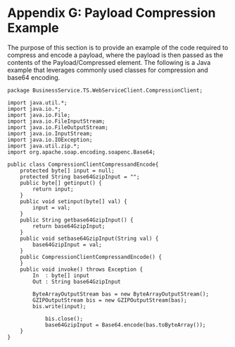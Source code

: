 # Appendix G: Payload Compression Example

The purpose of this section is to provide an example of the code
required to compress and encode a payload, where the payload is then
passed as the contents of the Payload/Compressed element. The following
is a Java example that leverages commonly used classes for compression
and base64 encoding.

~~~
package BusinessService.TS.WebServiceClient.CompressionClient;

import java.util.*;
import java.io.*;
import java.io.File;
import java.io.FileInputStream;
import java.io.FileOutputStream;
import java.io.InputStream;
import java.io.IOException;
import java.util.zip.*;
import org.apache.soap.encoding.soapenc.Base64;

public class CompressionClientCompressandEncode{
	protected byte[] input = null;
	protected String base64GzipInput = "";
	public byte[] getinput() {
		return input;
	}
	public void setinput(byte[] val) {
		input = val;
	}
	public String getbase64GzipInput() {
		return base64GzipInput;
	}
	public void setbase64GzipInput(String val) {
		base64GzipInput = val;
	}
	public CompressionClientCompressandEncode() {
	}
	public void invoke() throws Exception {
		In  : byte[] input
		Out : String base64GzipInput
   
 		ByteArrayOutputStream bas = new ByteArrayOutputStream();
  		GZIPOutputStream bis = new GZIPOutputStream(bas);
  		bis.write(input);

    		bis.close();   
    		base64GzipInput = Base64.encode(bas.toByteArray());
	}
}
~~~
